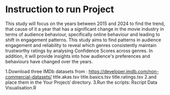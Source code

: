 # Instruction to run Project

This study will focus on the years between 2015 and 2024 to find the trend, that cause of it a year that has a significant change in the movie industry in terms of audience behaviour, specifically online behaviour and leading to shift in engagement patterns. This study aims to find patterns in audience engagement and reliability to reveal which genres consistently maintain trustworthy ratings by analysing Confidence Scores across genres. In addition, it will provide insights into how audience's preferences and behaviours have changed over the years.

1.Download three IMDb datasets from : https://developer.imdb.com/non-commercial-datasets/
title.akas.tsv
title.basics.tsv
title.ratings.tsv
2.and place them in the Your Project/ directory.
3.Run the scripts:
Rscript Data Visualisation.R

